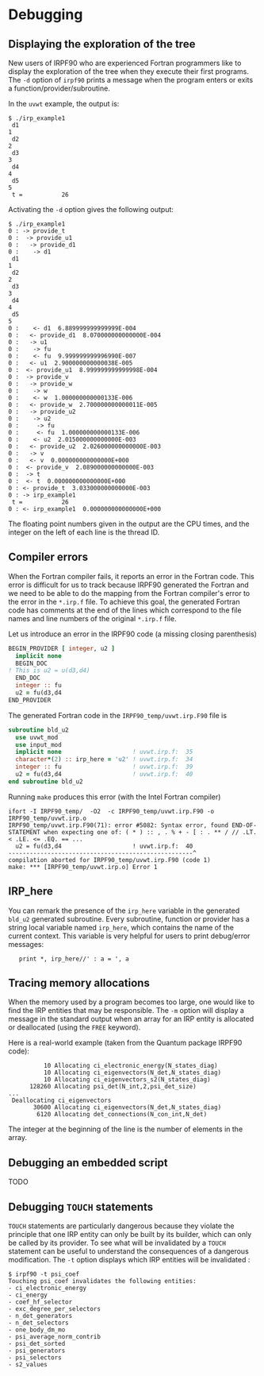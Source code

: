 Debugging
=========

Displaying the exploration of the tree
--------------------------------------

New users of IRPF90 who are experienced Fortran programmers like to
display the exploration of the tree when they execute their first programs.
The ``-d`` option of ``irpf90`` prints a message when the program enters
or exits a function/provider/subroutine. 

In the ``uvwt`` example, the output is:

```
$ ./irp_example1 
 d1
1
 d2
2
 d3
3
 d4
4
 d5
5
 t =           26
```

Activating the ``-d`` option gives the following output:

```
$ ./irp_example1 
0 : -> provide_t
0 :  -> provide_u1
0 :   -> provide_d1
0 :    -> d1
 d1
1
 d2
2
 d3
3
 d4
4
 d5
5
0 :    <- d1  6.889999999999999E-004
0 :   <- provide_d1  8.070000000000000E-004
0 :   -> u1
0 :    -> fu
0 :    <- fu  9.999999999996990E-007
0 :   <- u1  2.900000000000038E-005
0 :  <- provide_u1  8.999999999999998E-004
0 :  -> provide_v
0 :   -> provide_w
0 :    -> w
0 :    <- w  1.000000000000133E-006
0 :   <- provide_w  2.700000000000011E-005
0 :   -> provide_u2
0 :    -> u2
0 :     -> fu
0 :     <- fu  1.000000000000133E-006
0 :    <- u2  2.015000000000000E-003
0 :   <- provide_u2  2.026000000000000E-003
0 :   -> v
0 :   <- v  0.000000000000000E+000
0 :  <- provide_v  2.089000000000000E-003
0 :  -> t
0 :  <- t  0.000000000000000E+000
0 : <- provide_t  3.033000000000000E-003
0 : -> irp_example1
 t =           26
0 : <- irp_example1  0.000000000000000E+000
```

The floating point numbers given in the output are the CPU times, and the
integer on the left of each line is the thread ID.

Compiler errors
---------------

When the Fortran compiler fails, it reports an error in the Fortran code.
This error is difficult for us to track because IRPF90 generated the Fortran
and we need to be able to do the mapping from the Fortran compiler's error
to the error in the ``*.irp.f`` file. To achieve this goal, the generated
Fortran code has comments at the end of the lines which correspond to the
file names and line numbers of the original ``*.irp.f`` file.

Let us introduce an error in the IRPF90 code (a missing closing parenthesis)

``` fortran
BEGIN_PROVIDER [ integer, u2 ]
  implicit none
  BEGIN_DOC
! This is u2 = u(d3,d4)
  END_DOC
  integer :: fu
  u2 = fu(d3,d4
END_PROVIDER
```

The generated Fortran code in the ``IRPF90_temp/uvwt.irp.F90`` file is 

``` fortran
subroutine bld_u2
  use uvwt_mod
  use input_mod
  implicit none                    ! uvwt.irp.f:  35
  character*(2) :: irp_here = 'u2' ! uvwt.irp.f:  34
  integer :: fu                    ! uvwt.irp.f:  39
  u2 = fu(d3,d4                    ! uvwt.irp.f:  40
end subroutine bld_u2
```

Running ``make`` produces this error (with the Intel Fortran compiler)

```
ifort -I IRPF90_temp/  -O2  -c IRPF90_temp/uvwt.irp.F90 -o IRPF90_temp/uvwt.irp.o
IRPF90_temp/uvwt.irp.F90(71): error #5082: Syntax error, found END-OF-STATEMENT when expecting one of: ( * ) :: , . % + - [ : . ** / // .LT. < .LE. <= .EQ. == ...
  u2 = fu(d3,d4                    ! uvwt.irp.f:  40
----------------------------------------------------^
compilation aborted for IRPF90_temp/uvwt.irp.F90 (code 1)
make: *** [IRPF90_temp/uvwt.irp.o] Error 1
```

IRP_here
--------

You can remark the presence of the ``irp_here`` variable in the generated
``bld_u2`` generated subroutine. Every subroutine, function or provider has
a string local variable named ``irp_here``, which contains the name of the
current context. This variable is very helpful for users to print debug/error
messages:

```
   print *, irp_here//' : a = ', a
```

Tracing memory allocations
--------------------------

When the memory used by a program becomes too large, one would like to
find the IRP entities that may be responsible. The ``-m`` option will
display a message in the standard output when an array for an IRP entity is
allocated or deallocated (using the ``FREE`` keyword).

Here is a real-world example (taken from the Quantum package IRPF90 code):

```
          10 Allocating ci_electronic_energy(N_states_diag)
          10 Allocating ci_eigenvectors(N_det,N_states_diag)
          10 Allocating ci_eigenvectors_s2(N_states_diag)
      128260 Allocating psi_det(N_int,2,psi_det_size)
...
 Deallocating ci_eigenvectors
       30600 Allocating ci_eigenvectors(N_det,N_states_diag)
        6120 Allocating det_connections(N_con_int,N_det)
```

The integer at the beginning of the line is the number of elements in the
array.

Debugging an embedded script
----------------------------

TODO


Debugging ``TOUCH`` statements
------------------------------

``TOUCH`` statements are particularly dangerous because they violate
the principle that one IRP entity can only be built by its builder, which
can only be called by its provider. To see what will be invalidated by a
``TOUCH`` statement can be useful to understand the consequences of a
dangerous modification. The ``-t`` option displays which IRP entities will
be invalidated :

```
$ irpf90 -t psi_coef
Touching psi_coef invalidates the following entities:
- ci_electronic_energy
- ci_energy
- coef_hf_selector
- exc_degree_per_selectors
- n_det_generators
- n_det_selectors
- one_body_dm_mo
- psi_average_norm_contrib
- psi_det_sorted
- psi_generators
- psi_selectors
- s2_values
```


